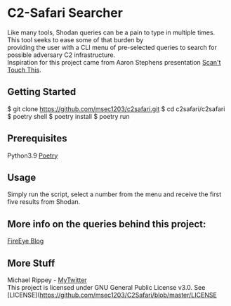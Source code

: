 # C2-Safari Searcher
<div align="center>
    <img src="c2safar/header.png" width="400px"/>
</div>

Like many tools, Shodan queries can be a pain to type in multiple times. This tool seeks to ease some of that burden by<br>
providing the user with a CLI menu of pre-selected queries to search for possible adversary C2 infrastructure.<br>
 Inspiration for this project came from Aaron Stephens presentation [Scan't Touch This](https://github.com/aaronst/talks).

## Getting Started
$ git clone https://github.com/msec1203/c2safari.git
$ cd c2safari/c2safari
$ poetry shell
$ poetry install
$ poetry run 

## Prerequisites
Python3.9
[Poetry](https://python-poetry.org)

## Usage
Simply run the script, select a number from the menu and receive the first five results from Shodan. 


## More info on the queries behind this project:
[FireEye Blog](https://www.fireeye.com/blog/threat-research/2020/07/scandalous-external-detection-using-network-scan-data-and-automation.html)


## More Stuff
Michael Rippey - [MyTwitter](https://twitter.com/nahamike01)<br>
This project is licensed under GNU General Public License v3.0. See [LICENSE](https://github.com/msec1203/C2Safari/blob/master/LICENSE
